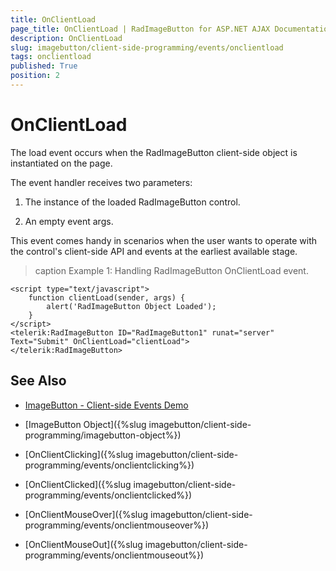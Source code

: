 ```yaml
---
title: OnClientLoad
page_title: OnClientLoad | RadImageButton for ASP.NET AJAX Documentation
description: OnClientLoad
slug: imagebutton/client-side-programming/events/onclientload
tags: onclientload
published: True
position: 2
---
```


# OnClientLoad

The load event occurs when the RadImageButton client-side object is instantiated on the page.

The event handler receives two parameters:

1. The instance of the loaded RadImageButton control.

1. An empty event args.

This event comes handy in scenarios when the user wants to operate with the control's client-side API and events at the earliest available stage.

>caption Example 1: Handling RadImageButton OnClientLoad event.

````ASP.NET
<script type="text/javascript">
	function clientLoad(sender, args) {
		alert('RadImageButton Object Loaded');
	}
</script>
<telerik:RadImageButton ID="RadImageButton1" runat="server" Text="Submit" OnClientLoad="clientLoad">
</telerik:RadImageButton>
````


## See Also

 * [ImageButton - Client-side Events Demo](http://demos.telerik.com/aspnet-ajax/imagebutton/client-side-api/client-side-events/defaultcs.aspx)

 * [ImageButton Object]({%slug imagebutton/client-side-programming/imagebutton-object%})
 
 * [OnClientClicking]({%slug imagebutton/client-side-programming/events/onclientclicking%})
 
 * [OnClientClicked]({%slug imagebutton/client-side-programming/events/onclientclicked%})
 
 * [OnClientMouseOver]({%slug imagebutton/client-side-programming/events/onclientmouseover%})
 
 * [OnClientMouseOut]({%slug imagebutton/client-side-programming/events/onclientmouseout%})

